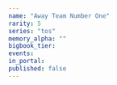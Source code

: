 ```yaml
---
name: "Away Team Number One"
rarity: 5
series: "tos"
memory_alpha: ""
bigbook_tier:
events:
in_portal:
published: false
---
```

